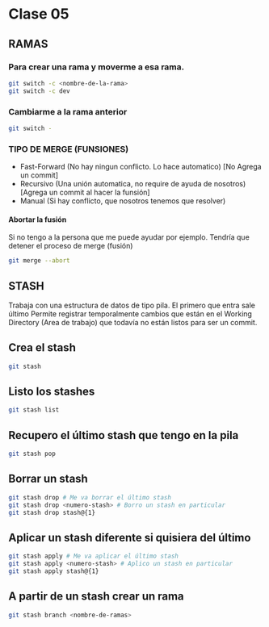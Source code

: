 # Clase 05

## RAMAS

### Para crear una rama y moverme a esa rama.

```sh
git switch -c <nombre-de-la-rama>
git switch -c dev
```
### Cambiarme a la rama anterior

```sh
git switch -
```

### TIPO DE MERGE (FUNSIONES)

* Fast-Forward (No hay ningun conflicto. Lo hace automatico) [No Agrega un commit]
* Recursivo (Una unión automatica, no require de ayuda de nosotros) [Agrega un commit al hacer la funsión]
* Manual (Si hay conflicto, que nosotros tenemos que resolver)

#### Abortar la fusión
Si no tengo a la persona que me puede ayudar por ejemplo. Tendría que detener el proceso de merge (fusión)

```sh
git merge --abort
```

## STASH
Trabaja con una estructura de datos de tipo pila. El primero que entra sale último
Permite registrar temporalmente cambios que están en el Working Directory (Area de trabajo) que todavía no están listos para ser un commit.

## Crea el stash

```sh
git stash 
```

## Listo los stashes

```sh
git stash list
```

## Recupero el último stash que tengo en la pila

```sh
git stash pop
```

## Borrar un stash

```sh
git stash drop # Me va borrar el último stash
git stash drop <numero-stash> # Borro un stash en particular
git stash drop stash@{1}
```

## Aplicar un stash diferente si quisiera del último

```sh
git stash apply # Me va aplicar el último stash
git stash apply <numero-stash> # Aplico un stash en particular
git stash apply stash@{1}
```

## A partir de un stash crear un rama

```sh
git stash branch <nombre-de-ramas>
```







